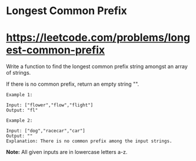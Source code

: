 # Longest Common Prefix
# https://leetcode.com/problems/longest-common-prefix

Write a function to find the longest common prefix string amongst an array of strings.

If there is no common prefix, return an empty string "".
```
Example 1:

Input: ["flower","flow","flight"]
Output: "fl"

Example 2:

Input: ["dog","racecar","car"]
Output: ""
Explanation: There is no common prefix among the input strings.
```
**Note:**
All given inputs are in lowercase letters a-z.
